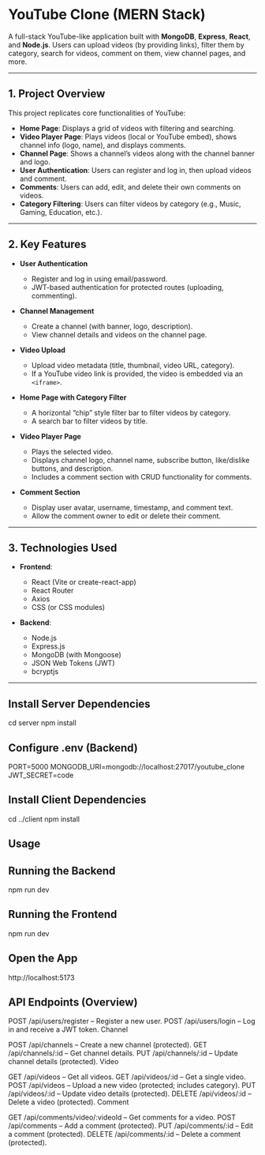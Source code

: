 # YouTube Clone (MERN Stack)

A full-stack YouTube-like application built with **MongoDB**, **Express**, **React**, and **Node.js**. Users can upload videos (by providing links), filter them by category, search for videos, comment on them, view channel pages, and more.

---

## 1. Project Overview

This project replicates core functionalities of YouTube:

- **Home Page**: Displays a grid of videos with filtering and searching.
- **Video Player Page**: Plays videos (local or YouTube embed), shows channel info (logo, name), and displays comments.
- **Channel Page**: Shows a channel’s videos along with the channel banner and logo.
- **User Authentication**: Users can register and log in, then upload videos and comment.
- **Comments**: Users can add, edit, and delete their own comments on videos.
- **Category Filtering**: Users can filter videos by category (e.g., Music, Gaming, Education, etc.).

---

## 2. Key Features

- **User Authentication**  
  - Register and log in using email/password.
  - JWT-based authentication for protected routes (uploading, commenting).

- **Channel Management**  
  - Create a channel (with banner, logo, description).
  - View channel details and videos on the channel page.

- **Video Upload**  
  - Upload video metadata (title, thumbnail, video URL, category).
  - If a YouTube video link is provided, the video is embedded via an `<iframe>`.

- **Home Page with Category Filter**  
  - A horizontal “chip” style filter bar to filter videos by category.
  - A search bar to filter videos by title.

- **Video Player Page**  
  - Plays the selected video.
  - Displays channel logo, channel name, subscribe button, like/dislike buttons, and description.
  - Includes a comment section with CRUD functionality for comments.

- **Comment Section**  
  - Display user avatar, username, timestamp, and comment text.
  - Allow the comment owner to edit or delete their comment.

---

## 3. Technologies Used

- **Frontend**:  
  - React (Vite or create-react-app)  
  - React Router  
  - Axios  
  - CSS (or CSS modules)

- **Backend**:  
  - Node.js  
  - Express.js  
  - MongoDB (with Mongoose)  
  - JSON Web Tokens (JWT)  
  - bcryptjs

---

## Install Server Dependencies

cd server
npm install


## Configure .env (Backend)

PORT=5000
MONGODB_URI=mongodb://localhost:27017/youtube_clone
JWT_SECRET=code

## Install Client Dependencies

cd ../client
npm install

##  Usage
##  Running the Backend

npm run dev

##  Running the Frontend

npm run dev

##  Open the App

http://localhost:5173

## API Endpoints (Overview)



POST /api/users/register – Register a new user.
POST /api/users/login – Log in and receive a JWT token.
Channel

POST /api/channels – Create a new channel (protected).
GET /api/channels/:id – Get channel details.
PUT /api/channels/:id – Update channel details (protected).
Video

GET /api/videos – Get all videos.
GET /api/videos/:id – Get a single video.
POST /api/videos – Upload a new video (protected; includes category).
PUT /api/videos/:id – Update video details (protected).
DELETE /api/videos/:id – Delete a video (protected).
Comment

GET /api/comments/video/:videoId – Get comments for a video.
POST /api/comments – Add a comment (protected).
PUT /api/comments/:id – Edit a comment (protected).
DELETE /api/comments/:id – Delete a comment (protected).
